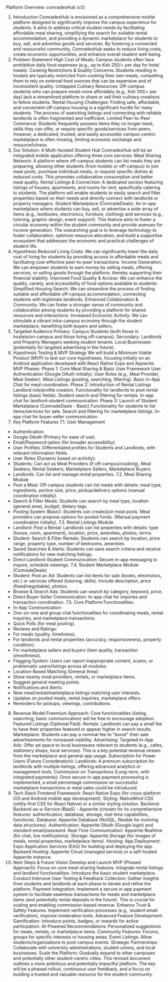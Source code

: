 Platform Overview: comradesHub (v2)
1. Introduction
ComradesHub is envisioned as a comprehensive mobile platform designed to significantly improve the campus experience for students. It aims to address critical student needs by facilitating affordable meal sharing, simplifying the search for suitable rental accommodation, and providing a dynamic marketplace for students to buy, sell, and advertise goods and services. By fostering a connected and resourceful community, ComradesHub seeks to reduce living costs, create economic opportunities, and enhance overall student well-being.
2. Problem Statement
High Cost of Meals: Campus students often face prohibitive daily food expenses (e.g., up to Ksh 250/= per day for hotel meals).
Cooking Restrictions & Quality Concerns: Students residing in hostels are typically restricted from cooking their own meals, compelling them to rely on external food sources that can be expensive and of inconsistent quality.
Untapped Culinary Resources: Off-campus students who can prepare meals more affordably (e.g., Ksh 100/= per day) lack a streamlined platform to share or sell their culinary creations to fellow students.
Rental Housing Challenges: Finding safe, affordable, and convenient off-campus housing is a significant hurdle for many students. The process of searching listings and connecting with reliable landlords is often fragmented and inefficient.
Limited Peer-to-Peer Commerce: Students frequently possess items they no longer need, skills they can offer, or require specific goods/services from peers. However, a dedicated, trusted, and easily accessible campus-centric marketplace is often missing, limiting economic exchange and resourcefulness.
3. Our Solution: A Multi-faceted Student Hub
ComradesHub will be an integrated mobile application offering three core services:
Meal Sharing Network: A platform where off-campus students can list meals they are preparing, allowing other students (from hostels or off-campus) to join meal pools, purchase individual meals, or request specific dishes at reduced costs. This promotes collaborative consumption and better meal quality.
Rental Listings & Connection: A dedicated section featuring listings of houses, apartments, and rooms for rent, specifically catering to students. The platform will enable students to easily search and filter properties based on their needs and directly connect with landlords or property managers.
Student Marketplace (ComradeDeals): An in-app marketplace where students can buy, sell, or advertise a wide array of items (e.g., textbooks, electronics, furniture, clothing) and services (e.g., tutoring, graphic design, event support). This feature aims to foster a circular economy within the student community and provide avenues for income generation.
The overarching goal is to leverage technology to foster collaboration, optimize resource allocation, and build a supportive ecosystem that addresses the economic and practical challenges of student life.
4. Hypothesis
Reduced Living Costs: We can significantly lower the daily cost of living for students by providing access to affordable meals and facilitating cost-effective peer-to-peer transactions.
Income Generation: We can empower students to earn money by selling meals, offering services, or selling goods through the platform, thereby supporting their financial stability.
Improved Food Quality & Access: We can enhance the quality, variety, and accessibility of food options available to students.
Simplified Housing Search: We can streamline the process of finding suitable and affordable off-campus accommodation, connecting students with legitimate landlords.
Enhanced Collaboration & Community: We can foster a stronger sense of community and collaboration among students by providing a platform for shared resources and interactions.
Increased Economic Activity: We can stimulate a vibrant intra-campus economy through the student marketplace, benefiting both buyers and sellers.
5. Targeted Audience
Primary: Campus Students (both those in hostels/on-campus and those living off-campus).
Secondary:
Landlords and Property Managers seeking student tenants.
Local Businesses (potentially for targeted advertising in the future).
6. Hypothesis Testing & MVP Strategy
We will build a Minimum Viable Product (MVP) to test our core hypotheses, focusing initially on an Android application developed with React Native Expo and Appwrite.
MVP Phases:
Phase 1: Core Meal Sharing & Basic User Framework
User Authentication (Google OAuth initially).
User Roles (e.g., Meal Provider, Meal Seeker).
Meal Listings (posting, searching, filtering).
Basic In-App Chat for meal coordination.
Phase 2: Introduction of Rental Listings
Landlord role/profile creation.
Functionality for landlords to post rental listings (basic fields).
Student search and filtering for rentals.
In-app chat for landlord-student communication.
Phase 3: Launch of Student Marketplace (ComradeDeals - Basic)
Functionality for students to list items/services for sale.
Search and filtering for marketplace listings.
In-app chat for buyer-seller communication.
7. Key Platform Features
7.1. User Management
* Authentication:
* Google OAuth (Primary for ease of use).
* Email/Password option (for broader accessibility).
* User Profiles: Differentiated profiles for Students and Landlords, with relevant information fields.
* User Roles (Dynamic based on activity):
* Students: Can act as Meal Providers (if off-campus/cooking), Meal Seekers, Rental Seekers, Marketplace Sellers, Marketplace Buyers.
* Landlords: Can list and manage rental properties.
7.2. Meal Sharing Module
* Post a Meal: Off-campus students can list meals with details: meal type, ingredients, portion size, price, pickup/delivery options (manual coordination initially).
* Search & Filter Meals: Students can search by meal type, location (general area), budget, dietary tags.
* Pooling System (Basic): Students can create/join meal pools. Meal providers can propose options for pooled funds. (Manual payment coordination initially).
7.3. Rental Listings Module
* Landlord: Post a Rental: Landlords can list properties with details: type (house, room, apartment), location, price, amenities, photos, terms.
* Student: Search & Filter Rentals: Students can search by location, price range, property type, number of bedrooms, amenities.
* Saved Searches & Alerts: Students can save search criteria and receive notifications for new matching listings.
* Direct Landlord-Student Communication: Secure in-app messaging to inquire, schedule viewings.
7.4. Student Marketplace Module (ComradeDeals)
* Student: Post an Ad: Students can list items for sale (books, electronics, etc.) or services offered (tutoring, skills). Include description, price (fixed/negotiable), photos.
* Browse & Search Ads: Students can search by category, keyword, price.
* Direct Buyer-Seller Communication: In-app chat for inquiries and transaction coordination.
7.5. Core Platform Functionalities
* In-App Communication:
* One-on-one and group chat functionalities for coordinating meals, rental inquiries, and marketplace transactions.
* Quick Polls (for meal pooling).
* Reviews and Ratings:
* For meals (quality, timeliness).
* For landlords and rental properties (accuracy, responsiveness, property condition).
* For marketplace sellers and buyers (item quality, transaction smoothness).
* Flagging System: Users can report inappropriate content, scams, or problematic users/listings across all modules.
* Location-Based Matching (General Area):
* Show nearby meal providers, rentals, or marketplace items.
* Suggest general meeting points.
* Notifications and Alerts:
* New meal/rental/marketplace listings matching user interests.
* Updates on pooled meals, rental inquiries, marketplace offers.
* Reminders for pickups, viewings, contributions.
8. Revenue Model
Freemium Approach: Core functionalities (listing, searching, basic communication) will be free to encourage adoption.
Featured Listings (Optional Paid):
Rentals: Landlords can pay a small fee to have their properties featured or appear higher in search results.
Marketplace: Students can pay a nominal fee to "boost" their sale advertisements for increased visibility.
Advertising:
Targeted In-App Ads: Offer ad space to local businesses relevant to students (e.g., cafes, stationery shops, local services). This is a key potential revenue stream from the marketplace and general app usage.
Subscription for Power Users (Future Consideration):
Landlords: A premium subscription for landlords with multiple listings, offering advanced analytics or management tools.
Commission on Transactions (Long-term, with integrated payments):
Once secure in-app payment processing is implemented, a small percentage commission on successful marketplace transactions or meal sales could be introduced.
9. Tech Stack
Frontend Framework: React Native Expo (for cross-platform iOS and Android mobile app development).
Styling: NativeWind CSS (utility-first CSS for React Native) or a similar styling solution.
Backend: Backend-as-a-Service (BaaS) - Appwrite (chosen for its comprehensive features: authentication, database, storage, real-time capabilities, functions).
Database: Appwrite Database (NoSQL, flexible for evolving data structures).
Authentication: Appwrite OAuth (Google login) and standard email/password.
Real-Time Communication: Appwrite Realtime (for chat, live notifications).
Storage: Appwrite Storage (for images of meals, rental properties, marketplace items).
Hosting:
App Deployment: Expo Application Services (EAS) for building and deploying the app.
Backend Hosting: Appwrite Cloud (managed service) or a self-hosted Appwrite instance.
10. Next Steps & Future Vision
Develop and Launch MVP (Phased Approach):
Focus on core meal-sharing features.
Integrate rental listings and landlord functionalities.
Introduce the basic student marketplace.
Conduct Intensive User Testing & Feedback Collection: Gather insights from students and landlords at each phase to iterate and refine the platform.
Payment Integration: Implement a secure in-app payment system to facilitate seamless transactions for meals and marketplace items (and potentially rental deposits in the future). This is crucial for scaling and enabling commission-based revenue.
Enhance Trust & Safety Features: Implement verification processes (e.g., student email verification), improve moderation tools.
Advanced Feature Development:
Gamification: Introduce points, badges, or rewards for active participation.
AI-Powered Recommendations: Personalized suggestions for meals, rentals, or marketplace items.
Community Features: Forums, groups for specific interests or housing areas.
Event Listings: Allow students/organizations to post campus events.
Strategic Partnerships: Collaborate with university administrations, student unions, and local businesses.
Scale the Platform: Gradually expand to other campuses and potentially other student-centric cities.
This revised document outlines a more ambitious and potentially impactful platform. The key will be a phased rollout, continuous user feedback, and a focus on building a trusted and valuable resource for the student community.
